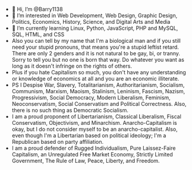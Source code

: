 - 👋 Hi, I’m @Barry1138
- 👀 I’m interested in Web Development, Web Design, Graphic Design, Politics, Economics, History, Science, and Digital Arts and Media 
- 🌱 I’m currently learning Linux, Python, JavaScript, PHP and MySQL, SQL, HTML, and CSS
- Also you can tell by my name that I'm a biological man and if you still need your stupid pronouns, that means you're a stupid leftist retard. There are only 2 genders and it is not natural to be gay, bi, or tranny. Sorry to tell you but no one is born that way. Do whatever you want as long as it doesn't infringe on the rights of others.
- Plus if you hate Capitalism so much, you don't have any understanding or knowledge of economics at all and you are an economic illiterate.
- PS I Despise War, Slavery, Totalitarianism, Authoritarianism, Socialism, Communism, Marxism, Maoism, Stalinism, Leninism, Fascism, Nazism, Progressivism, Social Democracy, Modern Liberalism, Feminism, Neoconservatism, Social Conservatism and Political Correctness. Also, there is no such thing as Democratic Socialism.
- I am a proud proponent of Libertarianism, Classical Liberalism, Fiscal Conservatism, Objectivism, and Minarchism. Anarcho-Capitalism is okay, but I do not consider myself to be an anarcho-capitalist. Also, even though I'm a Libertarian based on political ideology; I'm a Republican based on party affiliation.
- I am a proud defender of Rugged Individualism, Pure Laissez-Faire Capitalism, an Unregulated Free Market Economy, Strictly Limited Government, The Rule of Law, Peace, Liberty, and Freedom.

<!---
Barry1138/Barry1138 is a ✨ special ✨ repository because its `README.md` (this file) appears on your GitHub profile.
You can click the Preview link to take a look at your changes.
--->

